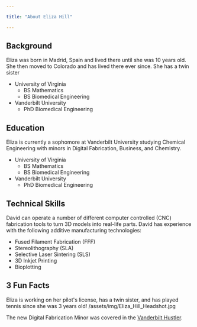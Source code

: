 ```yaml
---

title: "About Eliza Hill"

---
```

## Background

Eliza was born in Madrid, Spain and lived there until she was 10 years old. She then moved to Colorado and has lived there ever since. She has a twin sister

* University of Virginia
  * BS Mathematics
  * BS Biomedical Engineering
* Vanderbilt University
  * PhD Biomedical Engineering

## Education

Eliza is currently a sophomore at Vanderbilt University studying Chemical Engineering with minors in Digital Fabrication, Business, and Chemistry.

* University of Virginia
  * BS Mathematics
  * BS Biomedical Engineering
* Vanderbilt University
  * PhD Biomedical Engineering

## Technical Skills

David can operate a number of different computer controlled (CNC) fabrication tools to turn 3D models into real-life parts. David has experience with the following additive manufacturing technologies:

* Fused Filament Fabrication (FFF)
* Stereolithography (SLA)
* Selective Laser Sintering (SLS)
* 3D Inkjet Printing
* Bioplotting

## 3 Fun Facts 

Eliza is working on her pilot's license, has a twin sister, and has played tennis since she was 3 years old!
/assets/img/Eliza_Hill_Headshot.jpg

The new Digital Fabrication Minor was covered in the [Vanderbilt Hustler](/assets/img/Eliza_Hill_Headshot.jpg).

